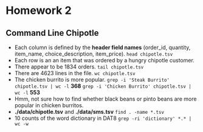 # Homework 2

## Command Line Chipotle

* Each column is defined by the **header field names** (order_id, quantity, item_name, choice_description, item_price). 
`head chipotle.tsv`
* Each row is an an item that was ordered by a hungry chipotle customer.
* There appear to be 1834 orders.
`tail chipotle.tsv` 
* There are 4623 lines in the file.
`wc chipotle.tsv`
* The chicken burrito is more popular.
`grep -i 'Steak Burrito' chipotle.tsv | wc -l`
**368**
`grep -i 'Chicken Burrito' chipotle.tsv | wc -l`
**553**
* Hmm, not sure how to find whether black beans or pinto beans are more popular in chicken burritos.
* **./data/chipotle.tsv** and  **./data/sms.tsv**
`find . -name *.tsv`
* 10 counts of the word dictionary in DAT8
`grep -ri 'dictionary' *.* | wc -w`